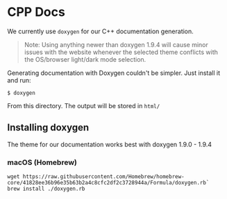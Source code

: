 # CPP Docs

We currently use `doxygen` for our C++ documentation generation.

> Note: Using anything newer than doxygen 1.9.4 will cause minor issues with the website whenever the selected theme conflicts with the OS/browser light/dark mode selection.

Generating documentation with Doxygen couldn't be simpler. Just install it and run:

```
$ doxygen
```

From this directory. The output will be stored in `html/`

## Installing doxygen

The theme for our documentation works best with doxygen 1.9.0 - 1.9.4

### macOS (Homebrew)

```
wget https://raw.githubusercontent.com/Homebrew/homebrew-core/41828ee36b96e35b63b2a4c8cfc2df2c3728944a/Formula/doxygen.rb`
brew install ./doxygen.rb
```
